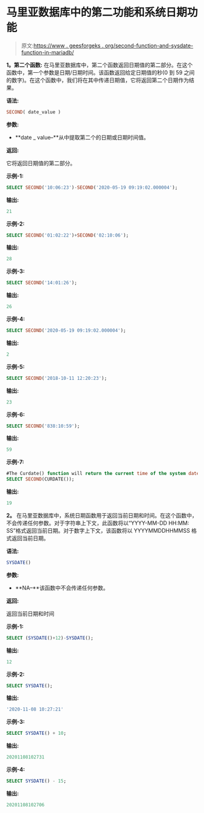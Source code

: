 # 马里亚数据库中的第二功能和系统日期功能

> 原文:[https://www . geesforgeks . org/second-function-and-sysdate-function-in-mariadb/](https://www.geeksforgeeks.org/second-function-and-sysdate-function-in-mariadb/)

**1。第二个函数:**
在马里亚数据库中，第二个函数返回日期值的第二部分。在这个函数中，第一个参数是日期/日期时间。该函数返回给定日期值的秒(0 到 59 之间的数字)。在这个函数中，我们将在其中传递日期值，它将返回第二个日期作为结果。

**语法:**

```sql
SECOND( date_value )
```

**参数:**

*   **date _ value–**从中提取第二个的日期或日期时间值。

**返回:**

它将返回日期值的第二部分。

**示例-1:**

```sql
SELECT SECOND('10:06:23')-SECOND('2020-05-19 09:19:02.000004');
```

**输出:**

```sql
21
```

**示例-2:**

```sql
SELECT SECOND('01:02:22')+SECOND('02:10:06');
```

**输出:**

```sql
28
```

**示例-3:**

```sql
SELECT SECOND('14:01:26');
```

**输出:**

```sql
26
```

**示例-4:**

```sql
SELECT SECOND('2020-05-19 09:19:02.000004');
```

**输出:**

```sql
2
```

**示例-5:**

```sql
SELECT SECOND('2018-10-11 12:20:23');
```

**输出:**

```sql
23
```

**示例-6:**

```sql
SELECT SECOND('838:10:59');
```

**输出:**

```sql
59
```

**示例-7:**

```sql
#The Curdate() function will return the current time of the system date
SELECT SECOND(CURDATE());
```

**输出:**

```sql
19
```

**2。**
在马里亚数据库中，系统日期函数用于返回当前日期和时间。在这个函数中，不会传递任何参数。对于字符串上下文，此函数将以“YYYY-MM-DD HH:MM: SS”格式返回当前日期。对于数字上下文，该函数将以 YYYYMMDDHHMMSS 格式返回当前日期。

**语法:**

```sql
SYSDATE()
```

**参数:**

*   **NA–**该函数中不会传递任何参数。

**返回:**

返回当前日期和时间

**示例-1:**

```sql
SELECT (SYSDATE()+12)-SYSDATE();
```

**输出:**

```sql
12
```

**示例-2:**

```sql
SELECT SYSDATE();
```

**输出:**

```sql
'2020-11-08 10:27:21'
```

**示例-3:**

```sql
SELECT SYSDATE() + 10;
```

**输出:**

```sql
20201108102731
```

**示例-4:**

```sql
SELECT SYSDATE() - 15;
```

**输出:**

```sql
20201108102706
```